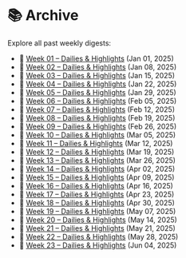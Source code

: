 # 📚 Archive

Explore all past weekly digests:

- 📅 [Week 01 – Dailies & Highlights](/2025/01/01/week-01.html) (Jan 01, 2025)
- 📅 [Week 02 – Dailies & Highlights](/2025/01/08/week-02.html) (Jan 08, 2025)
- 📅 [Week 03 – Dailies & Highlights](/2025/01/15/week-03.html) (Jan 15, 2025)
- 📅 [Week 04 – Dailies & Highlights](/2025/01/22/week-04.html) (Jan 22, 2025)
- 📅 [Week 05 – Dailies & Highlights](/2025/01/29/week-05.html) (Jan 29, 2025)
- 📅 [Week 06 – Dailies & Highlights](/2025/02/05/week-06.html) (Feb 05, 2025)
- 📅 [Week 07 – Dailies & Highlights](/2025/02/12/week-07.html) (Feb 12, 2025)
- 📅 [Week 08 – Dailies & Highlights](/2025/02/19/week-08.html) (Feb 19, 2025)
- 📅 [Week 09 – Dailies & Highlights](/2025/02/26/week-09.html) (Feb 26, 2025)
- 📅 [Week 10 – Dailies & Highlights](/2025/03/05/week-10.html) (Mar 05, 2025)
- 📅 [Week 11 – Dailies & Highlights](/2025/03/12/week-11.html) (Mar 12, 2025)
- 📅 [Week 12 – Dailies & Highlights](/2025/03/19/week-12.html) (Mar 19, 2025)
- 📅 [Week 13 – Dailies & Highlights](/2025/03/26/week-13.html) (Mar 26, 2025)
- 📅 [Week 14 – Dailies & Highlights](/2025/04/02/week-14.html) (Apr 02, 2025)
- 📅 [Week 15 – Dailies & Highlights](/2025/04/09/week-15.html) (Apr 09, 2025)
- 📅 [Week 16 – Dailies & Highlights](/2025/04/16/week-16.html) (Apr 16, 2025)
- 📅 [Week 17 – Dailies & Highlights](/2025/04/23/week-17.html) (Apr 23, 2025)
- 📅 [Week 18 – Dailies & Highlights](/2025/04/30/week-18.html) (Apr 30, 2025)
- 📅 [Week 19 – Dailies & Highlights](/2025/05/07/week-19.html) (May 07, 2025)
- 📅 [Week 20 – Dailies & Highlights](/2025/05/14/week-20.html) (May 14, 2025)
- 📅 [Week 21 – Dailies & Highlights](/2025/05/21/week-21.html) (May 21, 2025)
- 📅 [Week 22 – Dailies & Highlights](/2025/05/28/week-22.html) (May 28, 2025)
- 📅 [Week 23 – Dailies & Highlights](/2025/06/04/week-23.html) (Jun 04, 2025)

